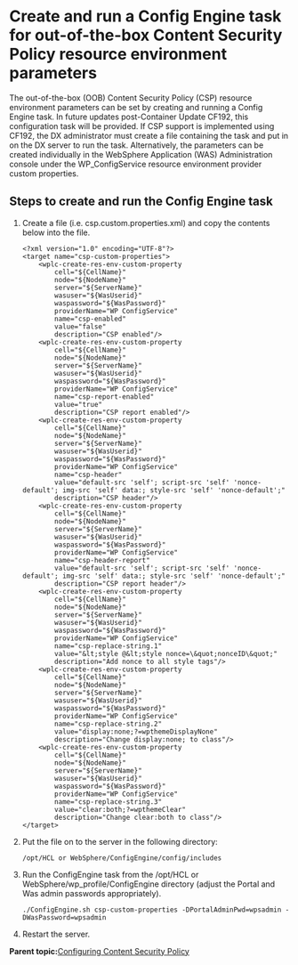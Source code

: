 # Create and run a Config Engine task for out-of-the-box Content Security Policy resource environment parameters 

The out-of-the-box \(OOB\) Content Security Policy \(CSP\) resource environment parameters can be set by creating and running a Config Engine task. In future updates post-Container Update CF192, this configuration task will be provided. If CSP support is implemented using CF192, the DX administrator must create a file containing the task and put in on the DX server to run the task. Alternatively, the parameters can be created individually in the WebSphere Application \(WAS\) Administration console under the WP\_ConfigService resource environment provider custom properties.

## Steps to create and run the Config Engine task

1.  Create a file \(i.e. csp.custom.properties.xml\) and copy the contents below into the file.

    ```
    <?xml version="1.0" encoding="UTF-8"?>
    <target name="csp-custom-properties">
        <wplc-create-res-env-custom-property
            cell="${CellName}"
            node="${NodeName}"
            server="${ServerName}"
            wasuser="${WasUserid}"
            waspassword="${WasPassword}"
            providerName="WP ConfigService"
            name="csp-enabled"
            value="false"
            description="CSP enabled"/>
        <wplc-create-res-env-custom-property
            cell="${CellName}"
            node="${NodeName}"
            server="${ServerName}"
            wasuser="${WasUserid}"
            waspassword="${WasPassword}"
            providerName="WP ConfigService"
            name="csp-report-enabled"
            value="true"
            description="CSP report enabled"/>
        <wplc-create-res-env-custom-property
            cell="${CellName}"
            node="${NodeName}"
            server="${ServerName}"
            wasuser="${WasUserid}"
            waspassword="${WasPassword}"
            providerName="WP ConfigService"
            name="csp-header"
            value="default-src 'self'; script-src 'self' 'nonce-default'; img-src 'self' data:; style-src 'self' 'nonce-default';"
            description="CSP header"/>  
        <wplc-create-res-env-custom-property
            cell="${CellName}"
            node="${NodeName}"
            server="${ServerName}"
            wasuser="${WasUserid}"
            waspassword="${WasPassword}"
            providerName="WP ConfigService"
            name="csp-header-report"
            value="default-src 'self'; script-src 'self' 'nonce-default'; img-src 'self' data:; style-src 'self' 'nonce-default';"
            description="CSP report header"/>
        <wplc-create-res-env-custom-property
            cell="${CellName}"
            node="${NodeName}"
            server="${ServerName}"
            wasuser="${WasUserid}"
            waspassword="${WasPassword}"
            providerName="WP ConfigService"
            name="csp-replace-string.1"
            value="&lt;style @&lt;style nonce=\&quot;nonceID\&quot;"
            description="Add nonce to all style tags"/>  
        <wplc-create-res-env-custom-property
            cell="${CellName}"
            node="${NodeName}"
            server="${ServerName}"
            wasuser="${WasUserid}"
            waspassword="${WasPassword}"
            providerName="WP ConfigService"
            name="csp-replace-string.2"
            value="display:none;?=wpthemeDisplayNone"        
            description="Change display:none; to class"/> 
        <wplc-create-res-env-custom-property
            cell="${CellName}"
            node="${NodeName}"
            server="${ServerName}"
            wasuser="${WasUserid}"
            waspassword="${WasPassword}"
            providerName="WP ConfigService"
            name="csp-replace-string.3"
            value="clear:both;?=wpthemeClear"
            description="Change clear:both to class"/>                  
    </target>
    ```

2.  Put the file on to the server in the following directory:

    ```
    /opt/HCL or WebSphere/ConfigEngine/config/includes
    ```

3.  Run the ConfigEngine task from the /opt/HCL or WebSphere/wp\_profile/ConfigEngine directory \(adjust the Portal and Was admin passwords appropriately\).

    ```
    ./ConfigEngine.sh csp-custom-properties -DPortalAdminPwd=wpsadmin -DWasPassword=wpsadmin 
    ```

4.  Restart the server.

**Parent topic:**[Configuring Content Security Policy ](../security/configuring_content_security_policy.md)

